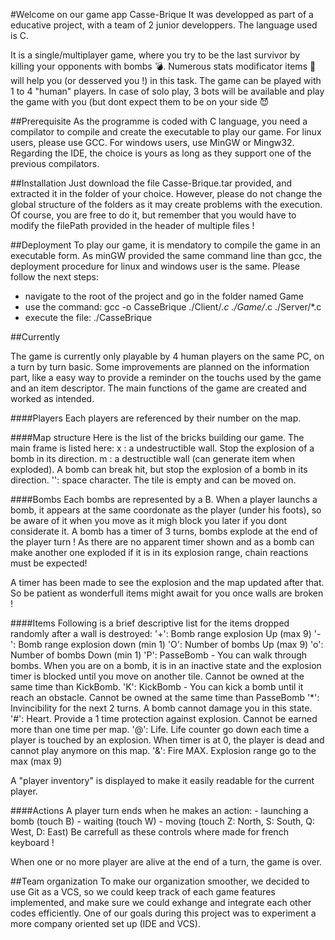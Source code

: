 #Welcome on our game app Casse-Brique
It was developped as part of a educative project, with a team of 2 junior developpers.
The language used is C.

It is a single/multiplayer game, where you try to be the last survivor by killing your opponents with bombs :bomb:. Numerous stats modificator  items :gift: will help you (or desserved you !) in this task.
The game can be played with 1 to 4 "human" players. In case of solo play, 3 bots will be available and play the game with you (but dont expect them to be on your side :smiling_imp:


##Prerequisite
As the programme is coded with C language, you need a compilator to compile and create the executable to play our game.
For linux users, please use GCC.
For windows users, use MinGW or Mingw32.
Regarding the IDE, the choice is yours as long as they support one of the previous compilators.


##Installation
Just download the file Casse-Brique.tar provided, and extracted it in the folder of your choice. However, please do not change the global structure of the folders as it may create problems with the execution. Of course, you are free to do it, but remember that you would have to modify the filePath provided in the header of multiple files !

##Deployment
To play our game, it is mendatory to compile the game in an executable form.
As minGW provided the same command line than gcc, the deployment procedure for linux and windows user is the same.
Please follow the next steps:
- navigate to the root of the project and go in the folder named Game
- use the command:
	gcc -o CasseBrique ./Client/*.c ./Game/*.c ./Server/*.c
- execute the file:
	./CasseBrique


##Currently

The game is currently only playable by 4 human players on the same PC, on a turn by turn basic.
Some improvements are planned on the information part, like a easy way to provide a reminder on the touchs used by the game and an item descriptor.
The main functions of the game are created and worked as intended.

####Players
Each players are referenced by their number on the map.

####Map structure
Here is the list of the bricks building our game. The main frame is listed here:
	x : a undestructible wall. Stop the explosion of a bomb in its direction.
	m : a destructible wall (can generate item when exploded). A bomb can break hit, but stop the explosion of a bomb in its direction.
	'': space character. The tile is empty and can be moved on.
	
####Bombs
Each bombs are represented by a B. When a player launchs a bomb, it appears at the same coordonate as the player (under his foots), so be aware of it when you move as it migh block you later if you dont considerate it.
A bomb has a timer of 3 turns, bombs explode at the end of the player turn ! As there are no apparent timer shown and as a bomb can make another one exploded if it is in its explosion range, chain reactions must be expected!

A timer has been made to see the explosion and the map updated after that. So be patient as wonderfull items might await for you once walls are broken !

####Items
Following is a brief descriptive list for the items dropped randomly after a wall is destroyed:
        '+': Bomb range explosion Up (max 9)
        '-': Bomb range explosion down (min 1)
        'O': Number of bombs Up (max 9)
        'o': Number of bombs Down (min 1)
	'P': PasseBomb - You can walk through bombs. When you are on a bomb, it is in an inactive state and the explosion timer is blocked until you move on another tile. Cannot be owned at the same time than KickBomb.
	'K': KickBomb - You can kick a bomb until it reach an obstacle. Cannot be owned at the same time than PasseBomb
	'*': Invincibility for the next 2 turns. A bomb cannot damage you in this state.
	'#': Heart. Provide a 1 time protection against explosion. Cannot be earned more than one time per map.
	'@': Life. Life counter go down each time a player is touched by an explosion. When timer is at 0, the player is dead and cannot play anymore on this map.
	'&': Fire MAX. Explosion range go to the max (max 9)

A "player inventory" is displayed to make it easily readable for the current player.

####Actions
A player turn ends when he makes an action:
	- launching a bomb (touch B)
	- waiting (touch W)
	- moving (touch Z: North, S: South, Q: West, D: East) Be carrefull as these controls where made for french keyboard !
	
When one or no more player are alive at the end of a turn, the game is over.


##Team organization
To make our organization smoother, we decided to use Git as a VCS, so we could keep track of each game features implemented, and make sure we could exhange and integrate each other codes efficiently.
One of our goals during this project was to experiment a more company oriented set up (IDE and VCS).

	
	
	
	
	




